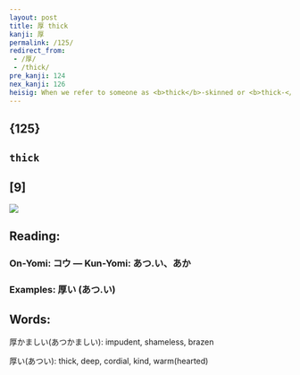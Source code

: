 ```yaml
---
layout: post
title: 厚 thick
kanji: 厚
permalink: /125/
redirect_from:
 - /厚/
 - /thick/
pre_kanji: 124
nex_kanji: 126
heisig: When we refer to someone as <b>thick</b>-skinned or <b>thick-</b>headed, we are usually quick to add - even if only under our breath - something about their upbringing. Perhaps it is because deep down we cherish the belief that by nature people are basically tender and sensitive. Be that as it may, the Japanese character for <b>thick</b> depicts a <i>child</i> abandoned out on the wild <i>cliffs</i>, exposed to the heat of the <i>sun</i>, and thus doomed to develop a head and skin as <b>thick</b> as the parent who left it there.
---
```


## {125}

## `thick`

## [9]

<div class="stroke"><img src="E58E9A.png" /></div>

## Reading:

### On-Yomi: コウ &mdash; Kun-Yomi: あつ.い、あか

### Examples: 厚い (あつ.い)

## Words:

厚かましい(あつかましい): impudent, shameless, brazen

厚い(あつい): thick, deep, cordial, kind, warm(hearted)

